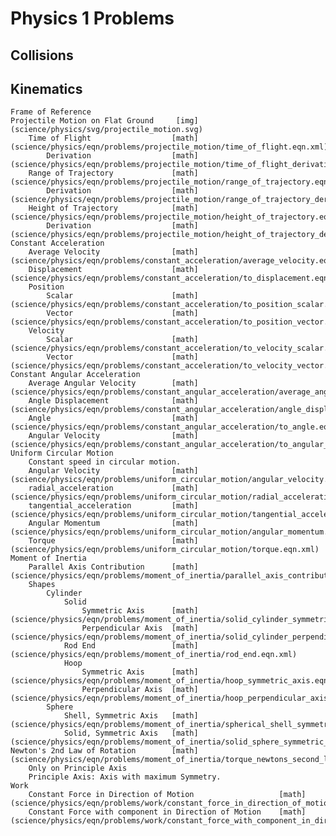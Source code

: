 # Physics 1 Problems

## Collisions

## Kinematics
	Frame of Reference
	Projectile Motion on Flat Ground	 [img](science/physics/svg/projectile_motion.svg)
		Time of Flight					[math](science/physics/eqn/problems/projectile_motion/time_of_flight.eqn.xml)
			Derivation					[math](science/physics/eqn/problems/projectile_motion/time_of_flight_derivation.eqn.xml)
		Range of Trajectory				[math](science/physics/eqn/problems/projectile_motion/range_of_trajectory.eqn.xml)
			Derivation					[math](science/physics/eqn/problems/projectile_motion/range_of_trajectory_derivation.eqn.xml)
		Height of Trajectory			[math](science/physics/eqn/problems/projectile_motion/height_of_trajectory.eqn.xml)
			Derivation					[math](science/physics/eqn/problems/projectile_motion/height_of_trajectory_derivation.eqn.xml)
	Constant Acceleration
		Average Velocity				[math](science/physics/eqn/problems/constant_acceleration/average_velocity.eqn.xml)
		Displacement					[math](science/physics/eqn/problems/constant_acceleration/to_displacement.eqn.xml)
		Position
			Scalar						[math](science/physics/eqn/problems/constant_acceleration/to_position_scalar.eqn.xml)
			Vector						[math](science/physics/eqn/problems/constant_acceleration/to_position_vector.eqn.xml)
		Velocity
			Scalar						[math](science/physics/eqn/problems/constant_acceleration/to_velocity_scalar.eqn.xml)
			Vector						[math](science/physics/eqn/problems/constant_acceleration/to_velocity_vector.eqn.xml)
	Constant Angular Acceleration
		Average Angular Velocity		[math](science/physics/eqn/problems/constant_angular_acceleration/average_angular_velocity.eqn.xml)
		Angle Displacement				[math](science/physics/eqn/problems/constant_angular_acceleration/angle_displacement.eqn.xml)
		Angle							[math](science/physics/eqn/problems/constant_angular_acceleration/to_angle.eqn.xml)
		Angular Velocity				[math](science/physics/eqn/problems/constant_angular_acceleration/to_angular_velocity.eqn.xml)
	Uniform Circular Motion
		Constant speed in circular motion.
		Angular Velocity				[math](science/physics/eqn/problems/uniform_circular_motion/angular_velocity.eqn.xml)
		radial_acceleration				[math](science/physics/eqn/problems/uniform_circular_motion/radial_acceleration.eqn.xml)
		tangential_acceleration			[math](science/physics/eqn/problems/uniform_circular_motion/tangential_acceleration.eqn.xml)
		Angular Momentum				[math](science/physics/eqn/problems/uniform_circular_motion/angular_momentum.eqn.xml)
		Torque							[math](science/physics/eqn/problems/uniform_circular_motion/torque.eqn.xml)
	Moment of Inertia
		Parallel Axis Contribution		[math](science/physics/eqn/problems/moment_of_inertia/parallel_axis_contribution.eqn.xml)
		Shapes
			Cylinder
				Solid
					Symmetric Axis		[math](science/physics/eqn/problems/moment_of_inertia/solid_cylinder_symmetric_axis.eqn.xml)
					Perpendicular Axis	[math](science/physics/eqn/problems/moment_of_inertia/solid_cylinder_perpendicular_axis.eqn.xml)
				Rod End					[math](science/physics/eqn/problems/moment_of_inertia/rod_end.eqn.xml)
				Hoop
					Symmetric Axis		[math](science/physics/eqn/problems/moment_of_inertia/hoop_symmetric_axis.eqn.xml)
					Perpendicular Axis	[math](science/physics/eqn/problems/moment_of_inertia/hoop_perpendicular_axis.eqn.xml)
			Sphere
				Shell, Symmetric Axis	[math](science/physics/eqn/problems/moment_of_inertia/spherical_shell_symmetric_axis.eqn.xml)
				Solid, Symmetric Axis	[math](science/physics/eqn/problems/moment_of_inertia/solid_sphere_symmetric_axis.eqn.xml)
	Newton's 2nd Law of Rotation		[math](science/physics/eqn/problems/moment_of_inertia/torque_newtons_second_law_of_rotation.eqn.xml)
		Only on Principle Axis
		Principle Axis: Axis with maximum Symmetry.
	Work
		Constant Force in Direction of Motion					[math](science/physics/eqn/problems/work/constant_force_in_direction_of_motion.eqn.xml)
		Constant Force with component in Direction of Motion	[math](science/physics/eqn/problems/work/constant_force_with_component_in_direction_of_motion.eqn.xml)
